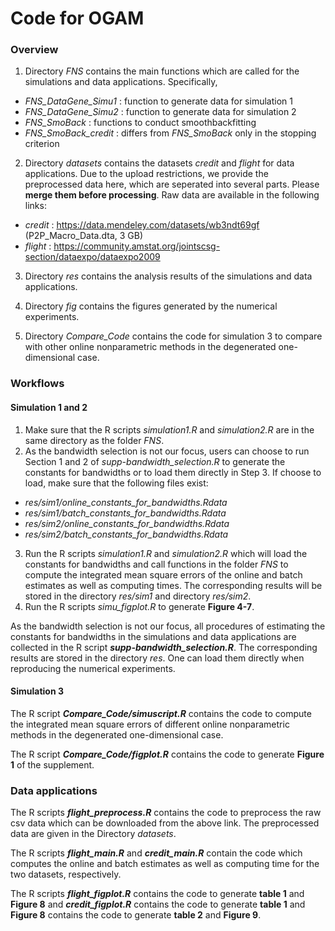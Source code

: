 # Code for OGAM

### Overview

1. Directory *FNS* contains the main functions which are called for the simulations and data applications. Specifically,
- *FNS_DataGene_Simu1* : function to generate data for simulation 1
- *FNS_DataGene_Simu2* : function to generate data for simulation 2
- *FNS_SmoBack* : functions to conduct smoothbackfitting
- *FNS_SmoBack_credit* : differs from *FNS_SmoBack* only in the stopping criterion

2. Directory *datasets* contains the datasets *credit* and *flight* for data applications. Due to the upload restrictions, we provide the preprocessed data here, which are seperated into several parts. Please **merge them before processing**. Raw data are available in the following links:
- *credit* : https://data.mendeley.com/datasets/wb3ndt69gf (P2P_Macro_Data.dta, 3 GB)
- *flight* : https://community.amstat.org/jointscsg-section/dataexpo/dataexpo2009

3. Directory *res* contains the analysis results of the simulations and data applications.

4. Directory *fig* contains the figures generated by the numerical experiments. 

5. Directory *Compare_Code* contains the code for simulation 3 to compare with other online nonparametric methods in the degenerated one-dimensional case.

### Workflows

#### Simulation 1 and 2

1. Make sure that the R scripts *simulation1.R* and *simulation2.R* are in the same  directory as the folder *FNS*.
2. As the bandwidth selection is not our focus, users can choose to run Section 1 and 2 of *supp-bandwidth_selection.R* to generate the constants for bandwidths or to load them directly in Step 3. If choose to load, make sure that the following files exist:
- *res/sim1/online_constants_for_bandwidths.Rdata*
- *res/sim1/batch_constants_for_bandwidths.Rdata*
- *res/sim2/online_constants_for_bandwidths.Rdata*
- *res/sim2/batch_constants_for_bandwidths.Rdata*
3. Run the R scripts *simulation1.R* and *simulation2.R* which will load the constants for bandwidths  and call functions in the folder *FNS* to compute the integrated mean square errors of the online and batch estimates as well as computing times. The corresponding results will be stored in the directory *res/sim1* and directory *res/sim2*. 
5. Run the R scripts *simu_figplot.R* to generate **Figure 4-7**. 

As the bandwidth selection is not our focus, all procedures of estimating the constants for bandwidths in the simulations and data applications are collected in the R script ***supp-bandwidth_selection.R***. The corresponding results are stored in the directory *res*. One can load them directly when reproducing the numerical experiments.

#### Simulation 3

The R script ***Compare_Code/simuscript.R*** contains the code to compute the integrated mean square errors of different online nonparametric methods in the degenerated one-dimensional case.

The R script ***Compare_Code/figplot.R*** contains the code to generate **Figure 1** of the supplement.

### Data applications

The R scripts ***flight_preprocess.R*** contains the code to preprocess the raw csv data which can be downloaded from the above link. The preprocessed data are given in the Directory *datasets*.

The R scripts ***flight_main.R*** and ***credit_main.R*** contain the code which computes the online and batch estimates as well as computing time for the two datasets, respectively. 

The R scripts ***flight_figplot.R*** contains the code to generate **table 1** and **Figure 8** and ***credit_figplot.R*** contains the code to generate **table 1** and **Figure 8** contains the code to generate **table 2** and **Figure 9**. 
